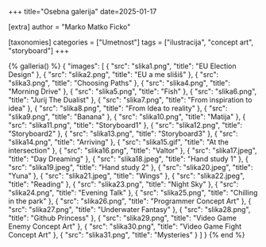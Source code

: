 +++
title="Osebna galerija"
date=2025-01-17

[extra]
author = "Marko Matko Ficko"

[taxonomies]
categories = ["Umetnost"]
tags = ["ilustracija", "concept art", "storyboard"]
+++

{% galleria() %}
{
  "images": [
    {
      "src": "slika1.png",
      "title": "EU Election Design"
    },
    {
      "src": "slika2.png",
      "title": "EU a me slišiš"
    },
    {
      "src": "slika3.png",
      "title": "Choosing Paths"
    },
    {
      "src": "slika4.png",
      "title": "Morning Drive"
    },
    {
      "src": "slika5.png",
      "title": "Fish"
    },
    {
      "src": "slika6.png",
      "title": "Jurij The Dualist"
    },
    {
      "src": "slika7.png",
      "title": "From inspiration to idea"
    },
    {
      "src": "slika8.png",
      "title": "From Idea to reality"
    },
    {
      "src": "slika9.png",
      "title": "Banana"
    },
    {
      "src": "slika10.png",
      "title": "Matija"
    },
    {
      "src": "slika11.png",
      "title": "Storyboard1"
    },
    {
      "src": "slika12.png",
      "title": "Storyboard2"
    },
    {
      "src": "slika13.png",
      "title": "Storyboard3"
    },
    {
      "src": "slika14.png",
      "title": "Arriving"
    },
    {
      "src": "slika15.gif",
      "title": "At the intersection"
    },
    {
      "src": "slika16.png",
      "title": "Valtor"
    },
    {
      "src": "slika17.jpeg",
      "title": "Day Dreaming"
    },
    {
      "src": "slika18.jpeg",
      "title": "Hand study 1"
    },
    {
      "src": "slika19.jpeg",
      "title": "Hand study 2"
    },
    {
      "src": "slika20.jpeg",
      "title": "Yuna"
    },
    {
      "src": "slika21.jpeg",
      "title": "Wings"
    },
    {
      "src": "slika22.jpeg",
      "title": "Reading"
    },
    {
      "src": "slika23.png",
      "title": "Night Sky"
    },
    {
      "src": "slika24.png",
      "title": "Evening Talk"
    },
    {
      "src": "slika25.png",
      "title": "Chilling in the park"
    },
    {
      "src": "slika26.png",
      "title": "Programmer Concept Art"
    },
    {
      "src": "slika27.png",
      "title": "Underwater Fantasy"
    },
    {
      "src": "slika28.png",
      "title": "Github Princess"
    },
    {
      "src": "slika29.png",
      "title": "Video Game Enemy Concept Art"
    },
    {
      "src": "slika30.png",
      "title": "Video Game Fight Concept Art"
    },
    {
      "src": "slika31.png",
      "title": "Mysteries"
    }
  ]
}
{% end %}